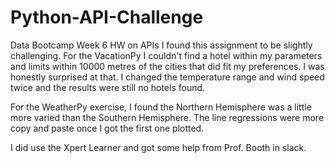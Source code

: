 # Python-API-Challenge
Data Bootcamp Week 6 HW on APIs
I found this assignment to be slightly challenging.  For the VacationPy I couldn't find a hotel within my parameters and limits within 10000 metres of the cities that did fit my preferences.  I was honestly surprised at that.  I changed the temperature range and wind speed twice and the results were still no hotels found.  

For the WeatherPy exercise, I found the Northern Hemisphere was a little more varied than the Southern Hemisphere.  The line regressions were more copy and paste once I got the first one plotted.

I did use the Xpert Learner and got some help from Prof. Booth in slack.  